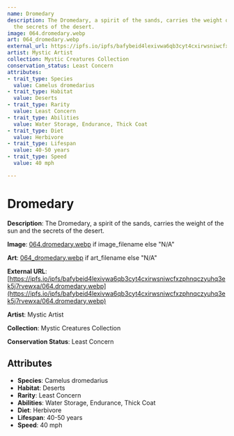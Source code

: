 ```yaml
---
name: Dromedary
description: The Dromedary, a spirit of the sands, carries the weight of the sun and
  the secrets of the desert.
image: 064.dromedary.webp
art: 064_dromedary.webp
external_url: https://ipfs.io/ipfs/bafybeid4lexivwa6qb3cyt4cxirwsniwcfxzphnqczyuhq3ek5j7rvewxa/064.dromedary.webp
artist: Mystic Artist
collection: Mystic Creatures Collection
conservation_status: Least Concern
attributes:
- trait_type: Species
  value: Camelus dromedarius
- trait_type: Habitat
  value: Deserts
- trait_type: Rarity
  value: Least Concern
- trait_type: Abilities
  value: Water Storage, Endurance, Thick Coat
- trait_type: Diet
  value: Herbivore
- trait_type: Lifespan
  value: 40-50 years
- trait_type: Speed
  value: 40 mph

---
```


# Dromedary

**Description**: The Dromedary, a spirit of the sands, carries the weight of the sun and the secrets of the desert.

**Image**: [064.dromedary.webp](./064.dromedary.webp) if image_filename else "N/A"

**Art**: [064_dromedary.webp](./064_dromedary.webp) if art_filename else "N/A"

**External URL**: [https://ipfs.io/ipfs/bafybeid4lexivwa6qb3cyt4cxirwsniwcfxzphnqczyuhq3ek5j7rvewxa/064.dromedary.webp](https://ipfs.io/ipfs/bafybeid4lexivwa6qb3cyt4cxirwsniwcfxzphnqczyuhq3ek5j7rvewxa/064.dromedary.webp)

**Artist**: Mystic Artist

**Collection**: Mystic Creatures Collection

**Conservation Status**: Least Concern

## Attributes
- **Species**: Camelus dromedarius
- **Habitat**: Deserts
- **Rarity**: Least Concern
- **Abilities**: Water Storage, Endurance, Thick Coat
- **Diet**: Herbivore
- **Lifespan**: 40-50 years
- **Speed**: 40 mph

